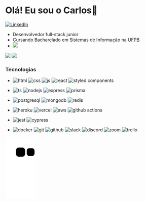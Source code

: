 # Olá! Eu sou o Carlos👋

[![LinkedIn](https://img.shields.io/badge/linkedin-%230077B5.svg?style=for-the-badge&logo=linkedin&logoColor=white)](https://www.linkedin.com/in/carlos-gabriel-albuquerque-dos-santos/)


- Desenvolvedor full-stack junior
- Cursando Bacharelado em Sistemas de Informação na <a href="http://www.ccae.ufpb.br/si">UFPB</a>
- <img src="https://wakatime.com/badge/user/189b46e9-760b-48df-ba64-dec3f4c93ebb.svg">

<div>
  <img height-"180cm" src="https://github-readme-stats.vercel.app/api?username=carlos-allbuquerque&show_icons=true&count_private=true&theme=blue-green&include_all_commits=true&count_private=true"/>
  
  <img height="195em" src="https://github-readme-stats.vercel.app/api/top-langs/?username=carlos-allbuquerque&layout=compact&langs_count=16&theme=blue-green" style="max-width: 100%;"/>
</div>

<div>
  <h3>Tecnologias</h3>
  
 - <div style="display: inline_block">
    <img alt="html" src="https://img.shields.io/badge/html5-%23E34F26.svg?style=for-the-badge&logo=html5&logoColor=white" />
    <img alt="css" src="https://img.shields.io/badge/css3-%231572B6.svg?style=for-the-badge&logo=css3&logoColor=white" />
    <img alt="js" src="https://img.shields.io/badge/JavaScript-F7DF1E?style=for-the-badge&logo=javascript&logoColor=black" />
    <img alt="react" src="https://img.shields.io/badge/react-%2320232a.svg?style=for-the-badge&logo=react&logoColor=%2361DAFB" />
    <img alt="styled components" src="https://img.shields.io/badge/styled--components-DB7093?style=for-the-badge&logo=styled-components&logoColor=white" />
  </div>
  
  - <div style="display: inline_block">
    <img alt="ts" src="https://img.shields.io/badge/TypeScript-007ACC?style=for-the-badge&logo=typescript&logoColor=white" />
    <img alt="nodejs" src="https://img.shields.io/badge/Node.js-43853D?style=for-the-badge&logo=node.js&logoColor=white" />
    <img alt="express" src="https://img.shields.io/badge/express.js-%23404d59.svg?style=for-the-badge&logo=express&logoColor=%2361DAFB" />
    <img alt="prisma" src="https://img.shields.io/badge/Prisma-3982CE?style=for-the-badge&logo=Prisma&logoColor=white">
  </div>
  
  - <div style="display: inline_block background-color: white">
    <img alt="postgresql" src="https://img.shields.io/badge/postgres-%23316192.svg?style=for-the-badge&logo=postgresql&logoColor=white" />
    <img alt="mongodb" src="https://img.shields.io/badge/MongoDB-%234ea94b.svg?style=for-the-badge&logo=mongodb&logoColor=white" />
    <img alt="redis" src="https://img.shields.io/badge/redis-%23DD0031.svg?style=for-the-badge&logo=redis&logoColor=white" />
  </div>
  
  - <div style="display: inline_block background-color: white">
    <img alt="heroku" src="https://img.shields.io/badge/heroku-%23430098.svg?style=for-the-badge&logo=heroku&logoColor=white" />
    <img alt="vercel" src="https://img.shields.io/badge/vercel-%23000000.svg?style=for-the-badge&logo=vercel&logoColor=white" />
    <img alt="aws" src="https://img.shields.io/badge/Amazon_AWS-232F3E?style=for-the-badge&logo=amazon-aws&logoColor=white" />
    <img alt="github actions" src="https://img.shields.io/badge/github%20actions-%232671E5.svg?style=for-the-badge&logo=githubactions&logoColor=white" />
  </div>
  
  - <div style="display: inline_block background-color: white">
    <img alt="jest" src="https://img.shields.io/badge/-jest-%23C21325?style=for-the-badge&logo=jest&logoColor=white" />
    <img alt="cypress" src="https://img.shields.io/badge/-cypress-%23E5E5E5?style=for-the-badge&logo=cypress&logoColor=058a5e" />
  </div>
  
  - <div style="display: inline_block background-color: white">
    <img alt="docker" src="https://img.shields.io/badge/docker-%230db7ed.svg?style=for-the-badge&logo=docker&logoColor=white" />
    <img alt="git" src="https://img.shields.io/badge/git-%23F05033.svg?style=for-the-badge&logo=git&logoColor=white" />
    <img alt="github" src="https://img.shields.io/badge/github-%23121011.svg?style=for-the-badge&logo=github&logoColor=white" />
    <img alt="slack" src="https://img.shields.io/badge/Slack-4A154B?style=for-the-badge&logo=slack&logoColor=white" />
    <img alt="discord" src="https://img.shields.io/badge/Discord-%235865F2.svg?style=for-the-badge&logo=discord&logoColor=white" />
    <img alt="zoom" src="https://img.shields.io/badge/Zoom-2D8CFF?style=for-the-badge&logo=zoom&logoColor=white" />
    <img alt="trello" src="https://img.shields.io/badge/Trello-%23026AA7.svg?style=for-the-badge&logo=Trello&logoColor=white" />
  </div>
 </div>
 
![Snake animation](https://github.com/carlos-allbuquerque/carlos-allbuquerque/blob/output/github-contribution-grid-snake.svg)
